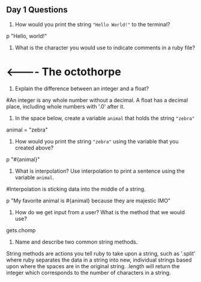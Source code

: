 ## Day 1 Questions

1. How would you print the string `"Hello World!"` to the terminal?

p "Hello, world!"

1. What is the character you would use to indicate comments in a ruby file?

# <---- The octothorpe

1. Explain the difference between an integer and a float?

#An integer is any whole number without a decimal. A float has a decimal place, including whole numbers with '.0' after it.

1. In the space below, create a variable `animal` that holds the string `"zebra"`

animal = "zebra"

1. How would you print the string `"zebra"` using the variable that you created above?

p "#{animal}"

1. What is interpolation? Use interpolation to print a sentence using the variable `animal`.

#Interpolation is sticking data into the middle of a string.

p "My favorite animal is #{animal} because they are majestic IMO"

1. How do we get input from a user? What is the method that we would use?

gets.chomp

1. Name and describe two common string methods.

String methods are actions you tell ruby to take upon a string, such as '.split' where ruby separates the data in a string into new, individual strings based upon where the spaces are in the original string. .length will return the integer which corresponds to the number of characters in a string.
